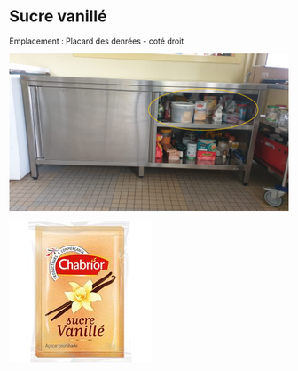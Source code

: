 # Sucre vanillé

Emplacement : Placard des denrées - coté droit

![placarddenreedroit.jpg](/placarddenreedroitenhaut.jpg)

![Sucre vanillé](/sucrevanille.jpg)